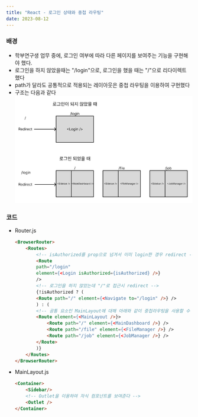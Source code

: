 ```yaml
---
title: "React - 로그인 상태와 중첩 라우팅"
date: 2023-08-12
---
```


### 배경

- 학부연구생 업무 중에, 로그인 여부에 따라 다른 페이지를 보여주는 기능을 구현해야 했다.
- 로그인을 하지 않았을때는 "/login"으로, 로그인을 했을 때는 "/"으로 리다이렉트 했다
- path가 달라도 공통적으로 적용되는 레이아웃은 중첩 라우팅을 이용하여 구현했다
- 구조는 다음과 같다
![route_structure](/static/image/react_router_structure.png)

### 코드
- Router.js
    ```html
    <BrowserRouter>
        <Routes>
            <!-- isAuthorized를 prop으로 넘겨서 이미 login한 경우 redirect -->
            <Route
            path="/login"
            element={<Login isAuthorized={isAuthorized} />}
            />
            <!-- 로그인을 하지 않았는데 "/"로 접근시 redirect -->
            {!isAuthorized ? (
            <Route path="/" element={<Navigate to="/login" />} />
            ) : (
            <!-- 공통 요소인 MainLayout에 대해 아래와 같이 중첩라우팅을 사용할 수 있다 -->
            <Route element={<MainLayout />}>
                <Route path="/" element={<MainDashboard />} />
                <Route path="/file" element={<FileManager />} />
                <Route path="/job" element={<JobManager />} />
            </Route>
            )}
        </Routes>
    </BrowserRouter>
    ```

- MainLayout.js
    ```html
    <Container>
        <Sidebar/>
        <!-- Outlet을 이용하여 자식 컴포넌트를 보여준다 -->
        <Outlet />
    </Container>
    ```
